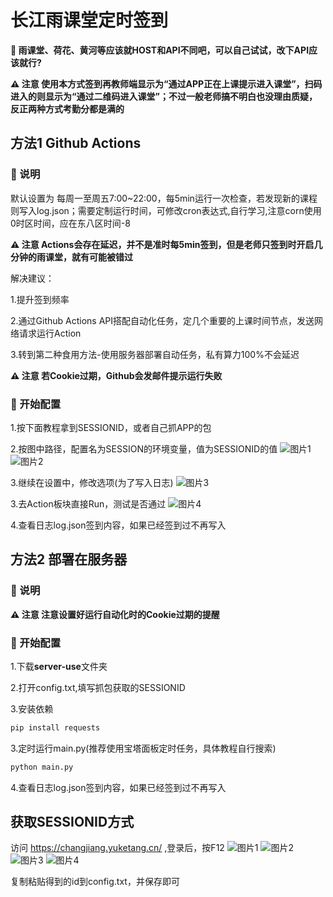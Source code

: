 # 长江雨课堂定时签到
**🌟 雨课堂、荷花、黄河等应该就HOST和API不同吧，可以自己试试，改下API应该就行?**

**⚠️ 注意 使用本方式签到再教师端显示为“通过APP正在上课提示进入课堂”，扫码进入的则显示为“通过二维码进入课堂”；不过一般老师搞不明白也没理由质疑，反正两种方式考勤分都是满的**

## 方法1 Github Actions
### 🌟 说明
默认设置为 每周一至周五7:00~22:00，每5min运行一次检查，若发现新的课程则写入log.json；需要定制运行时间，可修改cron表达式,自行学习,注意corn使用0时区时间，应在东八区时间-8

**⚠️ 注意 Actions会存在延迟，并不是准时每5min签到，但是老师只签到时开启几分钟的雨课堂，就有可能被错过**

解决建议：

1.提升签到频率

2.通过Github Actions API搭配自动化任务，定几个重要的上课时间节点，发送网络请求运行Action 

3.转到第二种食用方法-使用服务器部署自动任务，私有算力100%不会延迟

**⚠️ 注意 若Cookie过期，Github会发邮件提示运行失败**

### 🚀 开始配置
1.按下面教程拿到SESSIONID，或者自己抓APP的包

2.按图中路径，配置名为SESSION的环境变量，值为SESSIONID的值
![图片1](img/Step_1.png)
![图片2](img/Step_2.png)

3.继续在设置中，修改选项(为了写入日志)
![图片3](img/Step_3.png)

3.去Action板块直接Run，测试是否通过
![图片4](img/Step_4.png)

4.查看日志log.json签到内容，如果已经签到过不再写入

## 方法2 部署在服务器
### 🌟 说明

**⚠️ 注意 注意设置好运行自动化时的Cookie过期的提醒**

### 🚀 开始配置
1.下载**server-use**文件夹

2.打开config.txt,填写抓包获取的SESSIONID

3.安装依赖
```bash
pip install requests
```
3.定时运行main.py(推荐使用宝塔面板定时任务，具体教程自行搜索)
```python
python main.py
```

4.查看日志log.json签到内容，如果已经签到过不再写入

## 获取SESSIONID方式

访问 https://changjiang.yuketang.cn/ ,登录后，按F12
![图片1](server-use/screenShot/1.png)
![图片2](server-use/screenShot/2.png)
![图片3](server-use/screenShot/3.png)
![图片4](server-use/screenShot/4.png)

复制粘贴得到的id到config.txt，并保存即可